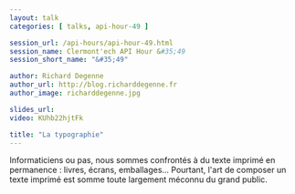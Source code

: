 ```yaml
---
layout: talk
categories: [ talks, api-hour-49 ]

session_url: /api-hours/api-hour-49.html
session_name: Clermont'ech API Hour &#35;49
session_short_name: "&#35;49"

author: Richard Degenne
author_url: http://blog.richarddegenne.fr
author_image: richarddegenne.jpg

slides_url:
video: KUhb22hjtFk

title: "La typographie"
---
```


Informaticiens ou pas, nous sommes confrontés à du texte 
imprimé en permanence : livres, écrans, emballages... 
Pourtant, l'art de composer un texte imprimé est somme toute 
largement méconnu du grand public.